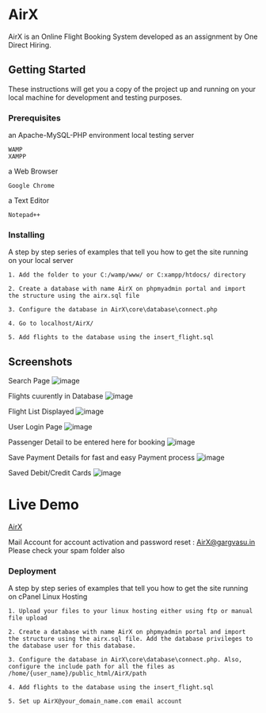 # AirX
AirX is an Online Flight Booking System developed as an assignment by One Direct Hiring.

## Getting Started
These instructions will get you a copy of the project up and running on your local machine for development and testing purposes. 


### Prerequisites

an Apache-MySQL-PHP environment local testing server
```
WAMP
XAMPP
```

a Web Browser
```
Google Chrome
```

a Text Editor
```
Notepad++
```
### Installing

A step by step series of examples that tell you how to get the site running on your local server

```
1. Add the folder to your C:/wamp/www/ or C:xampp/htdocs/ directory
```

```
2. Create a database with name AirX on phpmyadmin portal and import the structure using the airx.sql file
```

```
3. Configure the database in AirX\core\database\connect.php
```

```
4. Go to localhost/AirX/
```

```
5. Add flights to the database using the insert_flight.sql
```

## Screenshots

Search Page
![image](https://gargvasu.in/AirX_images/1.png)



Flights cuurently in Database
![image](https://gargvasu.in/AirX_images/7.png)



Flight List Displayed
![image](https://gargvasu.in/AirX_images/2.png)



User Login Page
![image](https://gargvasu.in/AirX_images/3.png)



Passenger Detail to be entered here for booking
![image](https://gargvasu.in/AirX_images/4.png)



Save Payment Details for fast and easy Payment process
![image](https://gargvasu.in/AirX_images/5.png)



Saved Debit/Credit Cards
![image](https://gargvasu.in/AirX_images/6.png)



# Live Demo

 [AirX](https://www.gargvasu.in/AirX)

Mail Account for account activation and password reset : AirX@gargvasu.in 
Please check your spam folder also
 
### Deployment

A step by step series of examples that tell you how to get the site running on cPanel Linux Hosting

```
1. Upload your files to your linux hosting either using ftp or manual file upload
```

```
2. Create a database with name AirX on phpmyadmin portal and import the structure using the airx.sql file. Add the database privileges to the database user for this database.
```

```
3. Configure the database in AirX\core\database\connect.php. Also, configure the include path for all the files as /home/{user_name}/public_html/AirX/path
```

```
4. Add flights to the database using the insert_flight.sql
```

```
5. Set up AirX@your_domain_name.com email account
```

